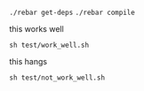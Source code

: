 `./rebar get-deps`
`./rebar compile`

this works well

`sh test/work_well.sh`

this hangs

`sh test/not_work_well.sh`
